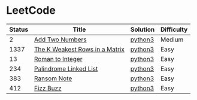 # LeetCode

| Status | Title | Solution | Difficulty |
| --- | --- |--- |--- |
| 2 | [Add Two Numbers](https://leetcode.com/problems/add-two-numbers/)| [python3](https://github.com/priyanka-kumari-01/LeetCode/blob/main/addTwoNumbers.py) | Medium |
| 1337 | [The K Weakest Rows in a Matrix](https://leetcode.com/problems/the-k-weakest-rows-in-a-matrix/)| [python3](TheKWeakestRowsinaMatrix.py) | Easy |
| 13 | [Roman to Integer](https://leetcode.com/problems/roman-to-integer/)| [python3](https://github.com/priyanka-kumari-01/LeetCode/blob/main/RomantoInteger.py) | Easy |
| 234 | [Palindrome Linked List](https://leetcode.com/problems/palindrome-linked-list/)| [python3](https://github.com/priyanka-kumari-01/LeetCode/blob/main/PalindromeLinkedList.py) | Easy |
| 383 | [Ransom Note](https://leetcode.com/problems/ransom-note/)| [python3](https://github.com/priyanka-kumari-01/LeetCode/blob/main/RansomNote.py) | Easy |
| 412 | [Fizz Buzz](https://leetcode.com/problems/fizz-buzz/)| [python3](https://github.com/priyanka-kumari-01/LeetCode/blob/main/fizzBuzz.py) | Easy |
